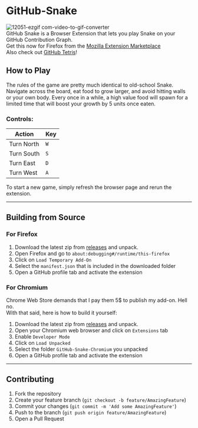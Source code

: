 # GitHub-Snake
![12051-ezgif com-video-to-gif-converter](https://github.com/user-attachments/assets/9b7b12f0-3aaa-4f8c-bde2-f935c91cfeaf)  
GitHub Snake is a Browser Extension that lets you play Snake on your GitHub Contribution Graph.   
Get this now for Firefox from the [Mozilla Extension Marketplace](https://addons.mozilla.org/en-US/firefox/addon/github-snake-game/)  
Also check out [GitHub Tetris](https://github.com/TreacherousDev/GitHub-Tetris)!

## How to Play
The rules of the game are pretty much identical to old-school Snake. Navigate across the board, eat food to grow larger, and avoid hitting walls or your own body. Every once in a while, a high value food will spawn for a limited time that will boost your growth by 5 units once eaten. 
### Controls: 
| **Action**          | **Key**            |
|----------------------|--------------------|
| Turn North           | `W`  |
| Turn South           | `S`  |
| Turn East            | `D`  |
| Turn West            | `A`  |
 
To start a new game, simply refresh the browser page and rerun the extension.

___
## Building from Source
### For Firefox 
1. Download the latest zip from [releases](https://github.com/TreacherousDev/GitHub-Snake/releases) and unpack.
2. Open Firefox and go to `about:debugging#/runtime/this-firefox`
3. Click on `Load Temporary Add-On`
4. Select the `manifest.json` that is included in the downloaded folder
5. Open a GitHub profile tab and activate the extension


### For Chromium
Chrome Web Store demands that I pay them 5$ to publish my add-on. Hell no.  
With that said, here is how to build it yourself:
1. Download the latest zip from [releases](https://github.com/TreacherousDev/GitHub-Snake/releases) and unpack.
2. Open your Chromium web browser and click on `Extensions` tab
3. Enable `Developer Mode`
4. Click on `Load Unpacked`
5. Select the folder `GitHub-Snake-Chromium` you unpacked
6. Open a GitHub profile tab and activate the extension

___
## Contributing

1. Fork the repository
2. Create your feature branch (`git checkout -b feature/AmazingFeature`)
3. Commit your changes (`git commit -m 'Add some AmazingFeature'`)
4. Push to the branch (`git push origin feature/AmazingFeature`)
5. Open a Pull Request
